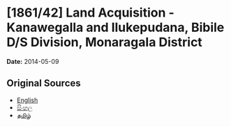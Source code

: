 # [1861/42] Land Acquisition - Kanawegalla and Ilukepudana, Bibile D/S Division, Monaragala District

**Date:** 2014-05-09

## Original Sources

- [English](https://documents.gov.lk/view/extra-gazettes/2014/5/1861-42_E.pdf)
- [සිංහල](https://documents.gov.lk/view/extra-gazettes/2014/5/1861-42_S.pdf)
- [தமிழ்](https://documents.gov.lk/view/extra-gazettes/2014/5/1861-42_T.pdf)
